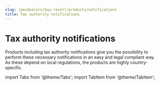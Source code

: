 ```yaml
---
slug: /posdealers/buy-resell/products/notifications
title: Tax authority notifications
---
```


# Tax authority notifications

Products including tax authority notifications give you the possibility to perform these necessary notifications in an easy and legal compliant way. 
As these depend on local regulations, the products are highly country-specific.

import Tabs from '@theme/Tabs';
import TabItem from '@theme/TabItem';

<!-- 

import fiscal-authority-notificationAT from '../_markets/at/buy-resell/products/_fiscal-authority-notification.mdx';
import fiscal-authority-notificationFR from '../_markets/fr/buy-resell/products/_fiscal-authority-notification.mdx';
import fiscal-authority-notificationDE from '../_markets/de/buy-resell/products/_fiscal-authority-notification.mdx';
<Tabs groupId="market">

  <TabItem value="AT" label="Austria">
    <fiscal-authority-notificationAT />
  </TabItem>

  <TabItem value="FR" label="France">
    <fiscal-authority-notificationFR />
  </TabItem>

  <TabItem value="DE" label="Germany">
    <fiscal-authority-notificationDE />
  </TabItem>

</Tabs>
<br /> -->